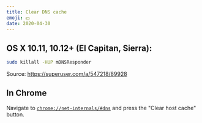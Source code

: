 ```yaml
---
title: Clear DNS cache
emoji: 💵
date: 2020-04-30
---
```


## OS X 10.11, 10.12+ (El Capitan, Sierra):

```sh
sudo killall -HUP mDNSResponder
```

Source: https://superuser.com/a/547218/89928

## In Chrome

Navigate to [`chrome://net-internals/#dns`](chrome://net-internals/#dns) and press the "Clear host cache" button.
